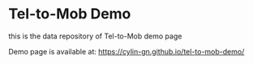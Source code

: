 # Tel-to-Mob Demo
this is the data repository of Tel-to-Mob demo page

Demo page is available at: https://cylin-gn.github.io/tel-to-mob-demo/
